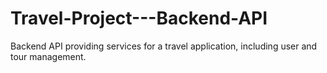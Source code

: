 # Travel-Project---Backend-API
Backend API providing services for a travel application, including user and tour management.
